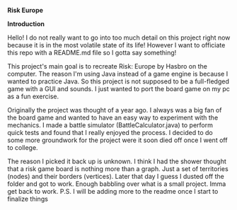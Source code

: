 **Risk Europe**

**Introduction**

Hello! I do not really want to go into too much detail on this project right now because it is in the most volatile 
state of its life! However I want to officiate this repo with a README.md file so I gotta say something! 
 
This project's main goal is to recreate Risk: Europe by Hasbro on the computer. The reason I'm using Java 
instead of a game engine is because I wanted to practice Java. So this project is not supposed to be a full-fledged game with a GUI and 
sounds. I just wanted to port the board game on my pc as a fun exercise. 
 
Originally the project was thought of a year ago. I always was a big fan of the board game and wanted to have an easy 
way to experiment with the mechanics. I made a battle simulator (BattleCalculator.java) to perform quick tests and found that 
I really enjoyed the process. I decided to do some more groundwork for the project were it soon died off once I went off to 
college. 
 
The reason I picked it back up is unknown. I think I had the shower thought that a risk game board is nothing more than 
a graph. Just a set of territories (nodes) and their borders (vertices). Later that day I guess I dusted off the folder and got 
to work. Enough babbling over what is a small project. Imma get back to work. P.S. I will be adding more to the readme once I start to finalize things
